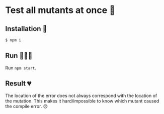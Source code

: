 # Test all mutants at once 🚀

## Installation 💾
```sh
$ npm i
```

## Run 🏃🏻‍♂️
Run `npm start`.

## Result 💔
The location of the error does not always correspond with the location of the mutation. This makes it hard/impossible to know which mutant caused the compile error. 😢
